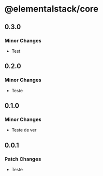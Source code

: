 # @elementalstack/core

## 0.3.0

### Minor Changes

- Test

## 0.2.0

### Minor Changes

- Teste

## 0.1.0

### Minor Changes

- Teste de ver

## 0.0.1

### Patch Changes

- Teste
